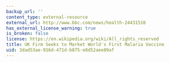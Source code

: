 ```yaml
---
backup_url: ''
content_type: external-resource
external_url: http://www.bbc.com/news/health-24431510
has_external_license_warning: true
is_broken: false
license: https://en.wikipedia.org/wiki/All_rights_reserved
title: UK Firm Seeks to Market World's First Malaria Vaccine
uid: 3dad53ae-916d-471d-b875-e8d52aee89af
---
```

